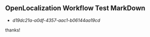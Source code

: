 ## OpenLocalization Workflow Test MarkDown
* *d19dc21a-a0df-4357-aac1-b06144aa19cd*
 
thanks!

<!--HONumber=Feb17_HO2-->


